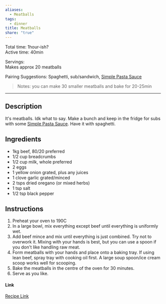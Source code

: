 ```yaml
---
aliases:
  - Meatballs
tags:
  - dinner
title: Meatballs
share: "true"
---
```

Total time: 1hour-ish?  
Active time: 40min  
  
Servings:  
Makes approx 20 meatballs  
  
Pairing Suggestions: Spaghetti, sub/sandwich, [Simple Pasta Sauce](./Simple%20Pasta%20Sauce.md)  
  
  
>Notes: you can make 30 smaller meatballs and bake for 20-25min  
---  
## Description  
It's meatballs. Idk what to say. Make a bunch and keep in the fridge for subs with some [Simple Pasta Sauce](./Simple%20Pasta%20Sauce.md). Have it with spaghetti.   
## Ingredients  
   
- 1kg beef, 80/20 preferred   
- 1/2 cup breadcrumbs  
- 1/2 cup milk, whole preferred   
- 2 eggs  
- 1 yellow onion grated, plus any juices  
- 1 clove garlic grated/minced  
- 2 tsps dried oregano (or mixed herbs)  
- 1 tsp salt  
- 1/2 tsp black pepper  
  
  
## Instructions   
1. Preheat your oven to 190C  
2. In a large bowl, mix everything except beef until everything is uniformly wet.  
3. Add beef mince and mix until everything is just combined. Try not to overwork it. Mixing with your hands is best, but you can use a spoon if you don't like handling raw meat.  
4. Form meatballs with your hands and place onto a baking tray. If using lean beef, spray tray with cooking oil first. A large soup spoon/ice cream scoop works well for scooping.  
5. Bake the meatballs in the centre of the oven for 30 minutes.  
6. Serve as you like.   
  
#### Link  
[Recipe Link](https://www.bowlofdelicious.com/baked-meatballs/)